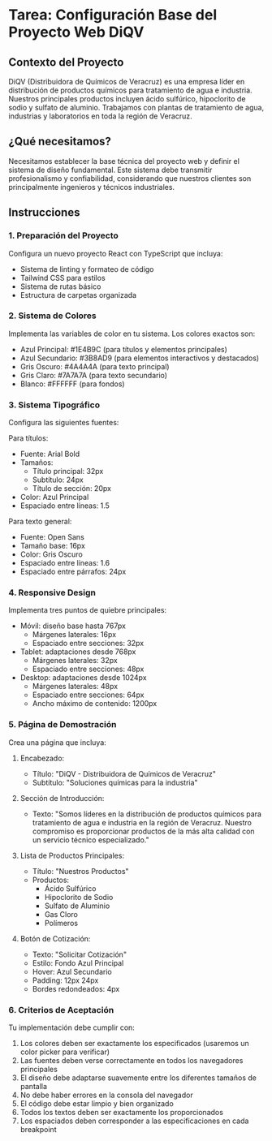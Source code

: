 # Tarea: Configuración Base del Proyecto Web DiQV

## Contexto del Proyecto
DiQV (Distribuidora de Químicos de Veracruz) es una empresa líder en distribución de productos químicos para tratamiento de agua e industria. Nuestros principales productos incluyen ácido sulfúrico, hipoclorito de sodio y sulfato de aluminio. Trabajamos con plantas de tratamiento de agua, industrias y laboratorios en toda la región de Veracruz.

## ¿Qué necesitamos?
Necesitamos establecer la base técnica del proyecto web y definir el sistema de diseño fundamental. Este sistema debe transmitir profesionalismo y confiabilidad, considerando que nuestros clientes son principalmente ingenieros y técnicos industriales.

## Instrucciones

### 1. Preparación del Proyecto
Configura un nuevo proyecto React con TypeScript que incluya:
- Sistema de linting y formateo de código
- Tailwind CSS para estilos
- Sistema de rutas básico
- Estructura de carpetas organizada

### 2. Sistema de Colores
Implementa las variables de color en tu sistema. Los colores exactos son:
- Azul Principal: #1E4B9C (para títulos y elementos principales)
- Azul Secundario: #3B8AD9 (para elementos interactivos y destacados)
- Gris Oscuro: #4A4A4A (para texto principal)
- Gris Claro: #7A7A7A (para texto secundario)
- Blanco: #FFFFFF (para fondos)

### 3. Sistema Tipográfico
Configura las siguientes fuentes:

Para títulos:
- Fuente: Arial Bold
- Tamaños:
  * Título principal: 32px
  * Subtítulo: 24px
  * Título de sección: 20px
- Color: Azul Principal
- Espaciado entre líneas: 1.5

Para texto general:
- Fuente: Open Sans
- Tamaño base: 16px
- Color: Gris Oscuro
- Espaciado entre líneas: 1.6
- Espaciado entre párrafos: 24px

### 4. Responsive Design
Implementa tres puntos de quiebre principales:
- Móvil: diseño base hasta 767px
  * Márgenes laterales: 16px
  * Espaciado entre secciones: 32px
- Tablet: adaptaciones desde 768px
  * Márgenes laterales: 32px
  * Espaciado entre secciones: 48px
- Desktop: adaptaciones desde 1024px
  * Márgenes laterales: 48px
  * Espaciado entre secciones: 64px
  * Ancho máximo de contenido: 1200px

### 5. Página de Demostración
Crea una página que incluya:

1. Encabezado:
   - Título: "DiQV - Distribuidora de Químicos de Veracruz"
   - Subtítulo: "Soluciones químicas para la industria"

2. Sección de Introducción:
   - Texto: "Somos líderes en la distribución de productos químicos para tratamiento de agua e industria en la región de Veracruz. Nuestro compromiso es proporcionar productos de la más alta calidad con un servicio técnico especializado."

3. Lista de Productos Principales:
   - Título: "Nuestros Productos"
   - Productos:
     * Ácido Sulfúrico
     * Hipoclorito de Sodio
     * Sulfato de Aluminio
     * Gas Cloro
     * Polímeros

4. Botón de Cotización:
   - Texto: "Solicitar Cotización"
   - Estilo: Fondo Azul Principal
   - Hover: Azul Secundario
   - Padding: 12px 24px
   - Bordes redondeados: 4px

### 6. Criterios de Aceptación
Tu implementación debe cumplir con:
1. Los colores deben ser exactamente los especificados (usaremos un color picker para verificar)
2. Las fuentes deben verse correctamente en todos los navegadores principales
3. El diseño debe adaptarse suavemente entre los diferentes tamaños de pantalla
4. No debe haber errores en la consola del navegador
5. El código debe estar limpio y bien organizado
6. Todos los textos deben ser exactamente los proporcionados
7. Los espaciados deben corresponder a las especificaciones en cada breakpoint